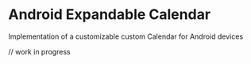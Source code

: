 # Android Expandable Calendar
Implementation of a customizable custom Calendar for Android devices

// work in progress
